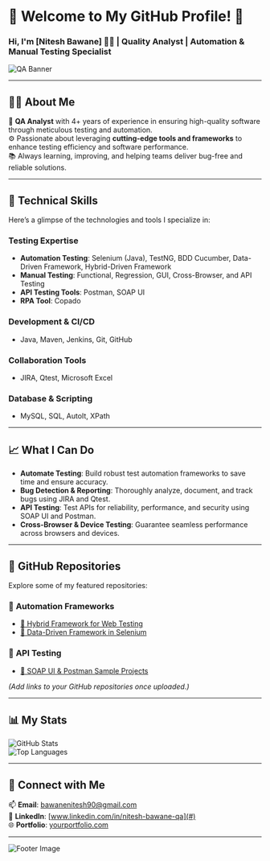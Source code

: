 # 🌟 Welcome to My GitHub Profile! 🌟

### Hi, I'm [Nitesh Bawane] 👨‍💻 | **Quality Analyst** | **Automation & Manual Testing Specialist**

![QA Banner](![image](https://github.com/user-attachments/assets/634ee4a2-74b9-4b00-ae34-646364fef087)
)  

---

## 🧑‍💻 **About Me**
🎯 **QA Analyst** with 4+ years of experience in ensuring high-quality software through meticulous testing and automation.  
⚙️ Passionate about leveraging **cutting-edge tools and frameworks** to enhance testing efficiency and software performance.  
📚 Always learning, improving, and helping teams deliver bug-free and reliable solutions.

---

## 🔧 **Technical Skills**
Here’s a glimpse of the technologies and tools I specialize in:  

### **Testing Expertise**
- **Automation Testing**: Selenium (Java), TestNG, BDD Cucumber, Data-Driven Framework, Hybrid-Driven Framework  
- **Manual Testing**: Functional, Regression, GUI, Cross-Browser, and API Testing  
- **API Testing Tools**: Postman, SOAP UI  
- **RPA Tool**: Copado  

### **Development & CI/CD**
- Java, Maven, Jenkins, Git, GitHub  

### **Collaboration Tools**
- JIRA, Qtest, Microsoft Excel  

### **Database & Scripting**
- MySQL, SQL, AutoIt, XPath  

---

## 📈 **What I Can Do**
- **Automate Testing**: Build robust test automation frameworks to save time and ensure accuracy.
- **Bug Detection & Reporting**: Thoroughly analyze, document, and track bugs using JIRA and Qtest.
- **API Testing**: Test APIs for reliability, performance, and security using SOAP UI and Postman.
- **Cross-Browser & Device Testing**: Guarantee seamless performance across browsers and devices.

---

## 📂 **GitHub Repositories**
Explore some of my featured repositories:  

### 🔹 **Automation Frameworks**
- [🔗 Hybrid Framework for Web Testing](#)  
- [🔗 Data-Driven Framework in Selenium](#)

### 🔹 **API Testing**
- [🔗 SOAP UI & Postman Sample Projects](#)

*(Add links to your GitHub repositories once uploaded.)*

---

## 📊 **My Stats**
![GitHub Stats](https://github-readme-stats.vercel.app/api?username=your-github-username&show_icons=true&theme=radical)  
![Top Languages](https://github-readme-stats.vercel.app/api/top-langs/?username=your-github-username&layout=compact&theme=radical)

---

## 🌱 **Connect with Me**
📫 **Email**: [bawanenitesh90@gmail.com](mailto:bawanenitesh90@gmail.com)  
💼 **LinkedIn**: [www.linkedin.com/in/nitesh-bawane-qa](#)  
🌐 **Portfolio**: [yourportfolio.com](#)

---

![Footer Image](https://www.google.com/search?q=qa+engineer+footer+image&sca_esv=3b4249385fa7053d&udm=2&biw=1280&bih=585&sxsrf=ADLYWIIyAdtDTil64IH8ba0M1LZOAmLhQQ%3A1735393497216&ei=2QBwZ935DOyb4-EPuIegkQY&ved=0ahUKEwidysnHzMqKAxXszTgGHbgDKGIQ4dUDCBA&uact=5&oq=qa+engineer+footer+image&gs_lp=EgNpbWciGHFhIGVuZ2luZWVyIGZvb3RlciBpbWFnZUicP1DXCVjeN3ABeACQAQCYAZkOoAGhJaoBETAuOC4yLjAuMS4wLjEuMC4xuAEDyAEA-AEBmAIFoALBBcICBBAjGCfCAg0QABiABBixAxhDGIoFwgIGEAAYBxgewgIKEAAYgAQYQxiKBcICBRAAGIAEwgILEAAYgAQYsQMYgwHCAgQQABgewgIGEAAYCBgemAMAiAYBkgcFMS4zLjGgB9UV&sclient=img#vhid=z_7tIdtvkyBrkM&vssid=mosaic)
